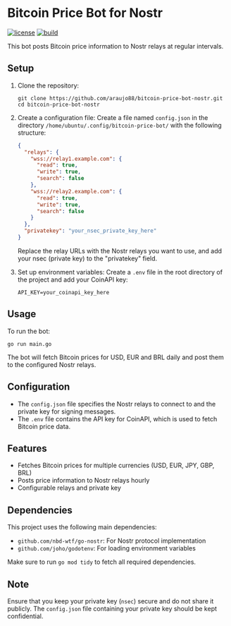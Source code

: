 # Bitcoin Price Bot for Nostr

[![license](https://img.shields.io/badge/license-GPL-green)](https://raw.githubusercontent.com/araujo88/bitcoin-price-bot-nostr/main/LICENSE)
[![build](https://github.com/araujo88/bitcoin-price-bot-nostr/actions/workflows/go.yml/badge.svg?branch=main)](https://github.com/araujo88/bitcoin-price-bot-nostr/actions/workflows/go.yml)

This bot posts Bitcoin price information to Nostr relays at regular intervals.

## Setup

1. Clone the repository:

   ```
   git clone https://github.com/araujo88/bitcoin-price-bot-nostr.git
   cd bitcoin-price-bot-nostr
   ```

2. Create a configuration file:
   Create a file named `config.json` in the directory `/home/ubuntu/.config/bitcoin-price-bot/` with the following structure:

   ```json
   {
     "relays": {
       "wss://relay1.example.com": {
         "read": true,
         "write": true,
         "search": false
       },
       "wss://relay2.example.com": {
         "read": true,
         "write": true,
         "search": false
       }
     },
     "privatekey": "your_nsec_private_key_here"
   }
   ```

   Replace the relay URLs with the Nostr relays you want to use, and add your nsec (private key) to the "privatekey" field.

3. Set up environment variables:
   Create a `.env` file in the root directory of the project and add your CoinAPI key:

   ```
   API_KEY=your_coinapi_key_here
   ```

## Usage

To run the bot:

```
go run main.go
```

The bot will fetch Bitcoin prices for USD, EUR and BRL daily and post them to the configured Nostr relays.

## Configuration

- The `config.json` file specifies the Nostr relays to connect to and the private key for signing messages.
- The `.env` file contains the API key for CoinAPI, which is used to fetch Bitcoin price data.

## Features

- Fetches Bitcoin prices for multiple currencies (USD, EUR, JPY, GBP, BRL)
- Posts price information to Nostr relays hourly
- Configurable relays and private key

## Dependencies

This project uses the following main dependencies:

- `github.com/nbd-wtf/go-nostr`: For Nostr protocol implementation
- `github.com/joho/godotenv`: For loading environment variables

Make sure to run `go mod tidy` to fetch all required dependencies.

## Note

Ensure that you keep your private key (`nsec`) secure and do not share it publicly. The `config.json` file containing your private key should be kept confidential.
